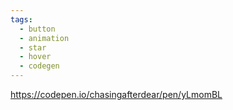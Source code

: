 ```yaml
---
tags:
  - button
  - animation
  - star
  - hover
  - codegen
---
```

https://codepen.io/chasingafterdear/pen/yLmomBL

